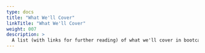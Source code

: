 ```yaml
---
type: docs
title: "What We'll Cover"
linkTitle: "What We'll Cover"
weight: 007
description: >
  A list (with links for further reading) of what we'll cover in bootcamp.
---
```

